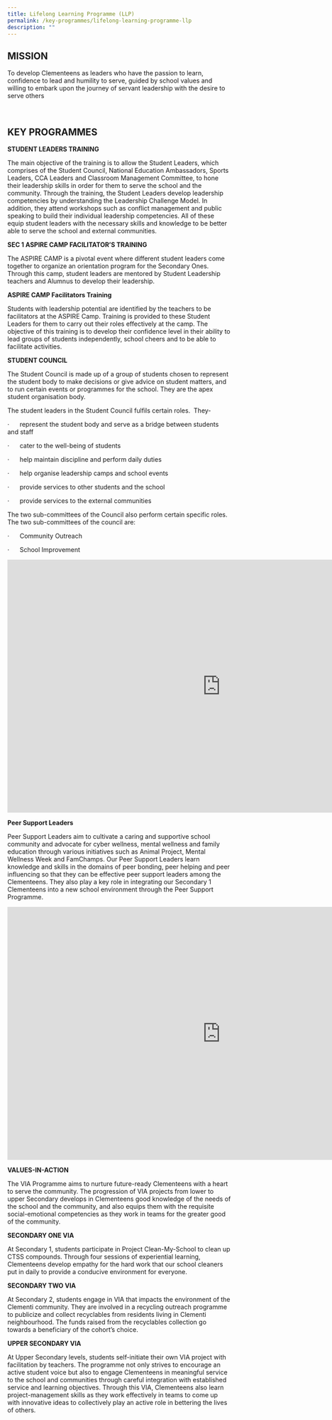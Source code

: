 ```yaml
---
title: Lifelong Learning Programme (LLP)
permalink: /key-programmes/lifelong-learning-programme-llp
description: ""
---
```

MISSION
-------

  

To develop Clementeens as leaders who have the passion to learn, confidence to lead and humility to serve, guided by school values and willing to embark upon the journey of servant leadership with the desire to serve others

   

KEY PROGRAMMES
--------------

**STUDENT LEADERS TRAINING**

The main objective of the training is to allow the Student Leaders, which comprises of the Student Council, National Education Ambassadors, Sports Leaders, CCA Leaders and Classroom Management Committee, to hone their leadership skills in order for them to serve the school and the community. Through the training, the Student Leaders develop leadership competencies by understanding the Leadership Challenge Model. In addition, they attend workshops such as conflict management and public speaking to build their individual leadership competencies. All of these equip student leaders with the necessary skills and knowledge to be better able to serve the school and external communities.   

**SEC 1 ASPIRE CAMP FACILITATOR’S TRAINING**

The ASPIRE CAMP is a pivotal event where different student leaders come together to organize an orientation program for the Secondary Ones. Through this camp, student leaders are mentored by Student Leadership teachers and Alumnus to develop their leadership.   

**ASPIRE CAMP Facilitators Training**

Students with leadership potential are identified by the teachers to be facilitators at the ASPIRE Camp. Training is provided to these Student Leaders for them to carry out their roles effectively at the camp. The objective of this training is to develop their confidence level in their ability to lead groups of students independently, school cheers and to be able to facilitate activities.  

**STUDENT COUNCIL**

The Student Council is made up of a group of students chosen to represent the student body to make decisions or give advice on student matters, and to run certain events or programmes for the school. They are the apex student organisation body. 

The student leaders in the Student Council fulfils certain roles.  They-

·      represent the student body and serve as a bridge between students and staff

·      cater to the well-being of students

·      help maintain discipline and perform daily duties

·      help organise leadership camps and school events

·      provide services to other students and the school

·      provide services to the external communities 

The two sub-committees of the Council also perform certain specific roles.  The two sub-committees of the council are:

·      Community Outreach

·      School Improvement

<iframe src="https://docs.google.com/presentation/d/e/2PACX-1vR6CIHnpK3BaIsFrqBHVR_eAT6FOZ0gDGwv_behriaFiQmxNYSpZD-2_1Jc4mLxK8myHkk9-WMSd5c7/embed?start=true&amp;loop=true&amp;delayms=10000" frameborder="0" width="960" height="569" allowfullscreen="true"></iframe>

**Peer Support Leaders**

Peer Support Leaders aim to cultivate a caring and supportive school community and advocate for cyber wellness, mental wellness and family education through various initiatives such as Animal Project, Mental Wellness Week and FamChamps. Our Peer Support Leaders learn knowledge and skills in the domains of peer bonding, peer helping and peer influencing so that they can be effective peer support leaders among the Clementeens. They also play a key role in integrating our Secondary 1 Clementeens into a new school environment through the Peer Support Programme.

<iframe allowfullscreen="true" height="569" width="960" frameborder="0" src="https://docs.google.com/presentation/d/e/2PACX-1vTgY7sVlqyz3bTSBbMkHaJuwAAH-F16Vyg5AGMFLhxlSMZ6G80UTBUCA77ipJwZvfO3FgH4Ta_rJwx2/embed?start=true&amp;loop=true&amp;delayms=10000"></iframe>

**VALUES-IN-ACTION**

The VIA Programme aims to nurture future-ready Clementeens with a heart to serve the community. The progression of VIA projects from lower to upper Secondary develops in Clementeens good knowledge of the needs of the school and the community, and also equips them with the requisite social-emotional competencies as they work in teams for the greater good of the community.   

**SECONDARY ONE VIA**

At Secondary 1, students participate in Project Clean-My-School to clean up CTSS compounds. Through four sessions of experiential learning, Clementeens develop empathy for the hard work that our school cleaners put in daily to provide a conducive environment for everyone.

**SECONDARY TWO VIA**

At Secondary 2, students engage in VIA that impacts the environment of the Clementi community. They are involved in a recycling outreach programme to publicize and collect recyclables from residents living in Clementi neighbourhood. The funds raised from the recyclables collection go towards a beneficiary of the cohort’s choice. 

**UPPER SECONDARY VIA**

At Upper Secondary levels, students self-initiate their own VIA project with facilitation by teachers. The programme not only strives to encourage an active student voice but also to engage Clementeens in meaningful service to the school and communities through careful integration with established service and learning objectives. Through this VIA, Clementeens also learn project-management skills as they work effectively in teams to come up with innovative ideas to collectively play an active role in bettering the lives of others.